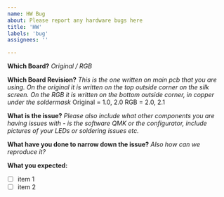 ```yaml
---
name: HW Bug
about: Please report any hardware bugs here 
title: 'HW'
labels: 'bug'
assignees: ''

---
```

**Which Board?**
_Original / RGB_  

**Which Board Revision?**
_This is the one written on main pcb that you are using. 
On the original it is written on the top outside corner on the silk screen. 
On the RGB it is written on the bottom outside corner, in copper under the soldermask_
Original = 1.0, 2.0 
RGB =  2.0, 2.1

**What is the issue?**
_Please also include what other components you are having issues with - is the software QMK or the configurator, include pictures of your LEDs or soldering issues etc._


**What have you done to narrow down the issue?**
_Also how can we reproduce it?_


**What you expected:**

* [ ] item 1
* [ ] item 2
